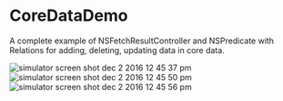 # CoreDataDemo
A complete example of NSFetchResultController and NSPredicate with Relations for adding, deleting, updating data in core data.


![simulator screen shot dec 2 2016 12 45 37 pm](https://cloud.githubusercontent.com/assets/16478904/20826109/a320105c-b88e-11e6-8a8a-ff762c815f7e.png)
![simulator screen shot dec 2 2016 12 45 50 pm](https://cloud.githubusercontent.com/assets/16478904/20826110/a320bc46-b88e-11e6-99a9-0d0815898d9e.png)
![simulator screen shot dec 2 2016 12 45 56 pm](https://cloud.githubusercontent.com/assets/16478904/20826111/a3233d9a-b88e-11e6-8713-21ecdcfaca40.png)

